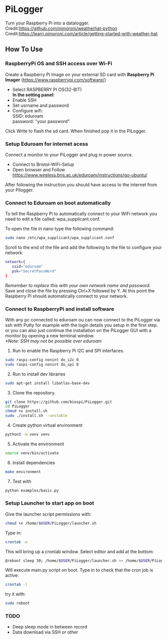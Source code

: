 # PiLogger
Turn your Raspberry Pi into a datalogger. <br>
Credit:https://github.com/pimoroni/weatherhat-python <br>
Credit:https://learn.pimoroni.com/article/getting-started-with-weather-hat

## How To Use

### RaspberryPi OS and SSH access over Wi-Fi

Create a Raspberry Pi Image on your external SD card with **Raspberry Pi Imager** (https://www.raspberrypi.com/software/) <br>

* Select RASPBERRY PI OS(32-BIT)
<br>**In the setting panel:** 
* Enable SSH
* Set usrname and password
* Configure wifi: <br>SSID: eduroam<br>password: "your password" 

Click Write to flash the sd card. When finished pop it in the PiLogger.

### Setup Eduroam for internet acess
Connect a monitor to your PiLogger and plug in power source.
* Connect to Bristol-WiFi-Setup
* Open browser and Follow https://www.wireless.bris.ac.uk/eduroam/instructions/go-ubuntu/

After following the instruction you should have access to the internet from your Pilogger.

### Connect to Eduroam on boot automatically
To tell the Raspberry Pi to automatically connect to your WiFi network you need to edit a file called: wpa_supplicant.conf.

To open the file in nano type the following command:
```bash
sudo nano /etc/wpa_supplicant/wpa_supplicant.conf
```

Scroll to the end of the file and add the following to the file to configure your network:
```bash
network={
   ssid="eduroam"
   psk="SecretPassWord"
}
```
_Remember to replace this with your own network name and password._
Save and close the file by pressing Ctrl+X followed by Y. At this point the Raspberry Pi should automatically connect to your network.
   
### Connect to RaspberryPi and install software
With any pc connected to eduroam ou can now connect to the PiLogger via ssh with Putty for example with the login details you setup in the first step.<br>
or you can also just continue the installation on the PiLogger GUI with a monitor by opening a new terminal window. 
<br>_*Note: SSH may not be possible over eduroam_


1) Run to enable the Raspberry Pi I2C and SPI interfaces.
```bash
sudo raspi-config nonint do_i2c 0
sudo raspi-config nonint do_spi 0
```

2) Run to install dev libraries
```bash
sudo apt-get install libatlas-base-dev
```

3) Clone the repository.
```bash
git clone https://github.com/biospi/PiLogger.git
cd PiLogger
chmod +x install.sh
sudo ./install.sh --unstable
```

4) Create python virtual environment 
```bash
python3 -m venv venv
```
5) Activate the environment
```bash
source venv/bin/activate
```
6) Install dependencies 
```bash
make environment
```

7) Test with 
```bash
python examples/basic.py
```

### Setup Launcher to start app on boot

Give the launcher script permissions with:
```bash
chmod +x /home/$USER/PiLogger/launcher.sh
```
Type in:
```bash
crontab -e
```
This will bring up a crontab window.
Select editor and add at the bottom:
```bash
@reboot sleep 30; /home/$USER/PiLogger/launcher.sh >> /home/$USER/PiLogger/cronlog.txt 2>&1
```
Will execute main.py script on boot.
Type in to check that the cron job is active:
```bash
crontab -l
```

try it with:
```bash
sudo reboot
```

### TODO
* Deep sleep mode in between record
* Data download via SSH or other